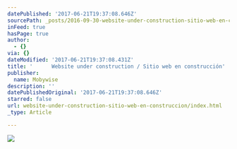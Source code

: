 ```yaml
---
datePublished: '2017-06-21T19:37:08.646Z'
sourcePath: _posts/2016-09-30-website-under-construction-sitio-web-en-construccion.md
inFeed: true
hasPage: true
author:
  - {}
via: {}
dateModified: '2017-06-21T19:37:08.431Z'
title: '      Website under construction / Sitio web en construcción'
publisher:
  name: Mobywise
description: ''
datePublishedOriginal: '2017-06-21T19:37:08.646Z'
starred: false
url: website-under-construction-sitio-web-en-construccion/index.html
_type: Article

---
```

![](https://the-grid-user-content.s3-us-west-2.amazonaws.com/115577b7-6ed1-4a63-8601-65bc9e9948ca.png)